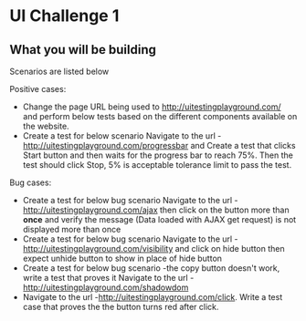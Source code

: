 # UI Challenge 1

## What you will be building

 Scenarios are listed below
  
  Positive cases:
  * Change the page URL being used to http://uitestingplayground.com/ and perform below tests based on the different components available on the website.
  * Create a test for below scenario
    Navigate to the url -http://uitestingplayground.com/progressbar and Create a test that clicks Start button and then waits for the progress bar to reach     75%. Then the test should click Stop, 5% is acceptable tolerance limit to pass the test.
    
  Bug cases: 
  * Create a test for below bug scenario
    Navigate to the url - http://uitestingplayground.com/ajax then click on the button more than **once** and verify the message (Data loaded with AJAX get request) is not displayed more than once
  * Create a test for below bug scenario
    Navigate to the url - http://uitestingplayground.com/visibility and click on hide button then expect unhide button to show in place of hide button
  * Create a test for below bug scenario -the copy button doesn't work, write a test that proves it
    Navigate to the url -http://uitestingplayground.com/shadowdom
  * Navigate to the url -http://uitestingplayground.com/click. Write a test case that proves the the button turns red after click.
